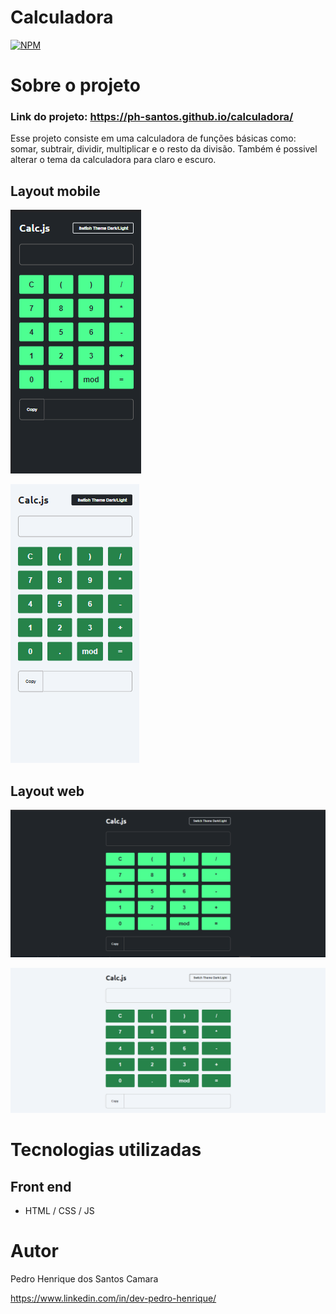 # Calculadora 
[![NPM](https://img.shields.io/npm/l/react)](https://github.com/ph-santos/exemplo-readme/blob/main/LICENCE) 

# Sobre o projeto

### Link do projeto: https://ph-santos.github.io/calculadora/

Esse projeto consiste em uma calculadora de funções básicas como: somar, subtrair, dividir, multiplicar e o resto da divisão. Também é possivel alterar o tema da calculadora para claro e escuro.

## Layout mobile
![Mobile 1](https://github.com/ph-santos/calculadora/blob/main/assets/images/img-mobile.png)

![Mobile 2](https://github.com/ph-santos/calculadora/blob/main/assets/images/img-mobile2.png)

## Layout web
![Web 1](https://github.com/ph-santos/calculadora/blob/main/assets/images/img-pc.png)

![Web 2](https://github.com/ph-santos/calculadora/blob/main/assets/images/img-pc2.png)

# Tecnologias utilizadas
## Front end
- HTML / CSS / JS 

# Autor

Pedro Henrique dos Santos Camara

https://www.linkedin.com/in/dev-pedro-henrique/

